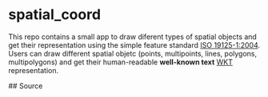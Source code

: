 # spatial_coord

This repo contains a small app to draw diferent types of spatial objects and get their representation using the simple feature standard [ISO 19125-1:2004](https://www.iso.org/standard/40114.html). Users can draw different spatial objetc (points, multipoints, lines, polygons, multipolygons) and get their human-readable **well-known text** [WKT](https://en.wikipedia.org/wiki/Well-known_text_representation_of_geometry) representation. 

## Source


  

